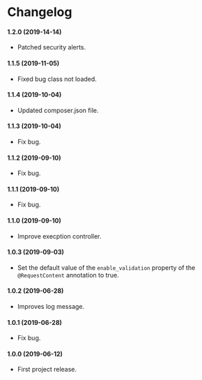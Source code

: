 Changelog
=========

#### 1.2.0 (2019-14-14)

* Patched security alerts.

#### 1.1.5 (2019-11-05)

* Fixed bug class not loaded.

#### 1.1.4 (2019-10-04)

* Updated composer.json file.

#### 1.1.3 (2019-10-04)

* Fix bug.

#### 1.1.2 (2019-09-10)

* Fix bug.

#### 1.1.1 (2019-09-10)

* Fix bug.

#### 1.1.0 (2019-09-10)

* Improve execption controller.

#### 1.0.3 (2019-09-03)

* Set the default value of the `enable_validation` property of the `@RequestContent` annotation to true.

#### 1.0.2 (2019-06-28)

* Improves log message.

#### 1.0.1 (2019-06-28)

* Fix bug.

#### 1.0.0 (2019-06-12)

* First project release.
